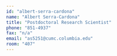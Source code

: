 ```yaml
---
id: "albert-serra-cardona"
name: "Albert Serra-Cardona"
title: "Postdoctoral Research Scientist"
phone: "851-4937"
fax: "n/a"
email: "as5251@cumc.columbia.edu"
room: "407"
---
```

